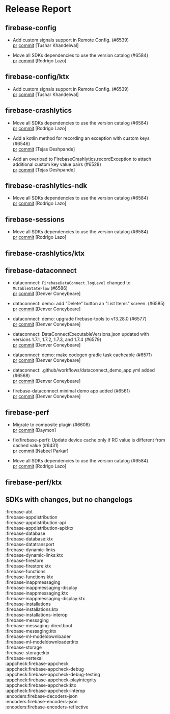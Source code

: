 # Release Report
## firebase-config
      
* Add custom signals support in Remote Config. (#6539)   
  [pr](https://github.com/firebase/firebase-android-sdk/pull/6539) [commit](https://github.com/firebase/firebase-android-sdk/commit/b5dbd0ad2b226d51ef6619984fb750265c48a3ab)  [Tushar Khandelwal]

* Move all SDKs dependencies to use the version catalog (#6584)   
  [pr](https://github.com/firebase/firebase-android-sdk/pull/6584) [commit](https://github.com/firebase/firebase-android-sdk/commit/2b072d9b5609f9d360958abc02ba63a75ea08c4f)  [Rodrigo Lazo]

## firebase-config/ktx
      
* Add custom signals support in Remote Config. (#6539)   
  [pr](https://github.com/firebase/firebase-android-sdk/pull/6539) [commit](https://github.com/firebase/firebase-android-sdk/commit/b5dbd0ad2b226d51ef6619984fb750265c48a3ab)  [Tushar Khandelwal]

## firebase-crashlytics
      
* Move all SDKs dependencies to use the version catalog (#6584)   
  [pr](https://github.com/firebase/firebase-android-sdk/pull/6584) [commit](https://github.com/firebase/firebase-android-sdk/commit/2b072d9b5609f9d360958abc02ba63a75ea08c4f)  [Rodrigo Lazo]

* Add a kotlin method for recording an exception with custom keys (#6546)   
  [pr](https://github.com/firebase/firebase-android-sdk/pull/6546) [commit](https://github.com/firebase/firebase-android-sdk/commit/91a74cc154d2b0e1c8f7dcc43b21dcfc1b53f55e)  [Tejas Deshpande]

* Add an overload to FirebaseCrashlytics.recordException to attach additional custom key value pairs (#6528)   
  [pr](https://github.com/firebase/firebase-android-sdk/pull/6528) [commit](https://github.com/firebase/firebase-android-sdk/commit/71ceb1b2fb2dd40b4373116621ff9caa8fa8b898)  [Tejas Deshpande]

## firebase-crashlytics-ndk
      
* Move all SDKs dependencies to use the version catalog (#6584)   
  [pr](https://github.com/firebase/firebase-android-sdk/pull/6584) [commit](https://github.com/firebase/firebase-android-sdk/commit/2b072d9b5609f9d360958abc02ba63a75ea08c4f)  [Rodrigo Lazo]

## firebase-sessions
      
* Move all SDKs dependencies to use the version catalog (#6584)   
  [pr](https://github.com/firebase/firebase-android-sdk/pull/6584) [commit](https://github.com/firebase/firebase-android-sdk/commit/2b072d9b5609f9d360958abc02ba63a75ea08c4f)  [Rodrigo Lazo]

## firebase-crashlytics/ktx
      

## firebase-dataconnect
      
* dataconnect: `FirebaseDataConnect.logLevel` changed to `MutableStateFlow` (#6586)   
  [pr](https://github.com/firebase/firebase-android-sdk/pull/6586) [commit](https://github.com/firebase/firebase-android-sdk/commit/8130292757f4eb500b485938557ccfe6c77df36e)  [Denver Coneybeare]

* dataconnect: demo: add "Delete" button an "List Items" screen. (#6585)   
  [pr](https://github.com/firebase/firebase-android-sdk/pull/6585) [commit](https://github.com/firebase/firebase-android-sdk/commit/f93c0a0d6d35cc044a7479e94fa9ffc8eccf0527)  [Denver Coneybeare]

* dataconnect: demo: upgrade firebase-tools to v13.28.0 (#6577)   
  [pr](https://github.com/firebase/firebase-android-sdk/pull/6577) [commit](https://github.com/firebase/firebase-android-sdk/commit/b164139613deb7f0d00615e276b37a1dd9ab083a)  [Denver Coneybeare]

* dataconnect: DataConnectExecutableVersions.json updated with versions 1.7.1, 1.7.2, 1.7.3, and 1.7.4 (#6579)   
  [pr](https://github.com/firebase/firebase-android-sdk/pull/6579) [commit](https://github.com/firebase/firebase-android-sdk/commit/7b828fc520bb8b26a446c3eb1eada66eaab2ead8)  [Denver Coneybeare]

* dataconnect: demo: make codegen gradle task cacheable (#6571)   
  [pr](https://github.com/firebase/firebase-android-sdk/pull/6571) [commit](https://github.com/firebase/firebase-android-sdk/commit/4abf678fedd434470d0f203a5080546404896704)  [Denver Coneybeare]

* dataconnect: .github/workflows/dataconnect_demo_app.yml added (#6568)   
  [pr](https://github.com/firebase/firebase-android-sdk/pull/6568) [commit](https://github.com/firebase/firebase-android-sdk/commit/6021b75afeccd34ce39c70aa78bbaa5c86be63af)  [Denver Coneybeare]

* firebase-dataconnect minimal demo app added (#6561)   
  [pr](https://github.com/firebase/firebase-android-sdk/pull/6561) [commit](https://github.com/firebase/firebase-android-sdk/commit/2190810e2cac38283698b8280045e2257644e575)  [Denver Coneybeare]

## firebase-perf
      
* Migrate to composite plugin (#6608)   
  [pr](https://github.com/firebase/firebase-android-sdk/pull/6608) [commit](https://github.com/firebase/firebase-android-sdk/commit/c7eb32ab8ddf57ac9219ede861a7987a7433b412)  [Daymon]

* fix(firebase-perf): Update device cache only if RC value is different from cached value (#6431)   
  [pr](https://github.com/firebase/firebase-android-sdk/pull/6431) [commit](https://github.com/firebase/firebase-android-sdk/commit/49a637fea4c49dcc447692b1e3358f9578914a3e)  [Nabeel Parkar]

* Move all SDKs dependencies to use the version catalog (#6584)   
  [pr](https://github.com/firebase/firebase-android-sdk/pull/6584) [commit](https://github.com/firebase/firebase-android-sdk/commit/2b072d9b5609f9d360958abc02ba63a75ea08c4f)  [Rodrigo Lazo]

## firebase-perf/ktx
      


## SDKs with changes, but no changelogs
:firebase-abt  
:firebase-appdistribution  
:firebase-appdistribution-api  
:firebase-appdistribution-api:ktx  
:firebase-database  
:firebase-database:ktx  
:firebase-datatransport  
:firebase-dynamic-links  
:firebase-dynamic-links:ktx  
:firebase-firestore  
:firebase-firestore:ktx  
:firebase-functions  
:firebase-functions:ktx  
:firebase-inappmessaging  
:firebase-inappmessaging-display  
:firebase-inappmessaging:ktx  
:firebase-inappmessaging-display:ktx  
:firebase-installations  
:firebase-installations:ktx  
:firebase-installations-interop  
:firebase-messaging  
:firebase-messaging-directboot  
:firebase-messaging:ktx  
:firebase-ml-modeldownloader  
:firebase-ml-modeldownloader:ktx  
:firebase-storage  
:firebase-storage:ktx  
:firebase-vertexai  
:appcheck:firebase-appcheck  
:appcheck:firebase-appcheck-debug  
:appcheck:firebase-appcheck-debug-testing  
:appcheck:firebase-appcheck-playintegrity  
:appcheck:firebase-appcheck:ktx  
:appcheck:firebase-appcheck-interop  
:encoders:firebase-decoders-json  
:encoders:firebase-encoders-json  
:encoders:firebase-encoders-reflective